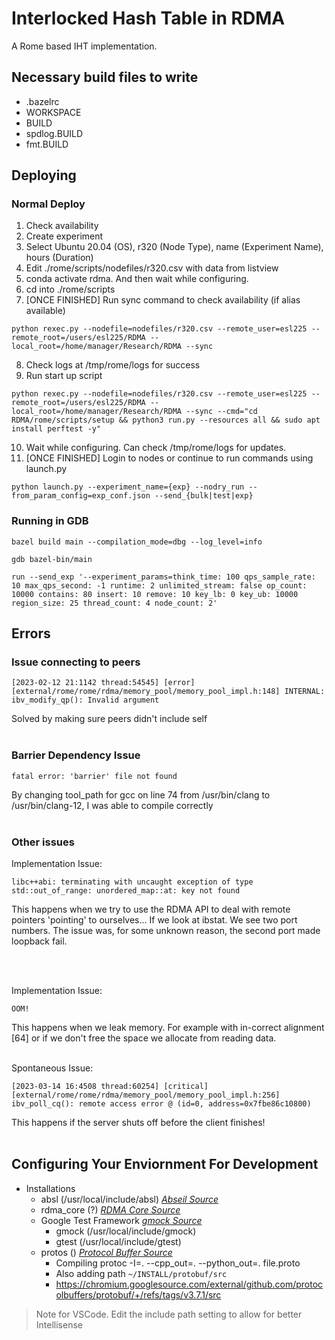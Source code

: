 # Interlocked Hash Table in RDMA

A Rome based IHT implementation.

## Necessary build files to write

- .bazelrc
- WORKSPACE
- BUILD
- spdlog.BUILD
- fmt.BUILD

## Deploying

### Normal Deploy

1. Check availability
2. Create experiment
3. Select Ubuntu 20.04 (OS), r320 (Node Type), name (Experiment Name), hours (Duration)
4. Edit ./rome/scripts/nodefiles/r320.csv with data from listview
5. conda activate rdma. And then wait while configuring.
6. cd into ./rome/scripts
7. [ONCE FINISHED] Run sync command to check availability (if alias available)
```{bash}
python rexec.py --nodefile=nodefiles/r320.csv --remote_user=esl225 --remote_root=/users/esl225/RDMA --local_root=/home/manager/Research/RDMA --sync
```
8. Check logs at /tmp/rome/logs for success
9. Run start up script
```{bash}
python rexec.py --nodefile=nodefiles/r320.csv --remote_user=esl225 --remote_root=/users/esl225/RDMA --local_root=/home/manager/Research/RDMA --sync --cmd="cd RDMA/rome/scripts/setup && python3 run.py --resources all && sudo apt install perftest -y"
```
10. Wait while configuring. Can check /tmp/rome/logs for updates.
11. [ONCE FINISHED] Login to nodes or continue to run commands using launch.py
```{bash}
python launch.py --experiment_name={exp} --nodry_run --from_param_config=exp_conf.json --send_{bulk|test|exp}
```

### Running in GDB

```
bazel build main --compilation_mode=dbg --log_level=info
```

```
gdb bazel-bin/main
```

```
run --send_exp '--experiment_params=think_time: 100 qps_sample_rate: 10 max_qps_second: -1 runtime: 2 unlimited_stream: false op_count: 10000 contains: 80 insert: 10 remove: 10 key_lb: 0 key_ub: 10000 region_size: 25 thread_count: 4 node_count: 2' 
```

## Errors

### Issue connecting to peers

```
[2023-02-12 21:1142 thread:54545] [error] [external/rome/rome/rdma/memory_pool/memory_pool_impl.h:148] INTERNAL: ibv_modify_qp(): Invalid argument
```

Solved by making sure peers didn't include self 
<br><br>

### Barrier Dependency Issue

```
fatal error: 'barrier' file not found
```
By changing tool_path for gcc on line 74 from /usr/bin/clang to /usr/bin/clang-12, I was able to compile correctly 
<br><br>

### Other issues

Implementation Issue:
```
libc++abi: terminating with uncaught exception of type std::out_of_range: unordered_map::at: key not found
```
This happens when we try to use the RDMA API to deal with remote pointers 'pointing' to ourselves...
If we look at ibstat. We see two port numbers. The issue was, for some unknown reason, the second port made loopback fail.

<br><br>

Implementation Issue:
```
OOM!
```
This happens when we leak memory. For example with in-correct alignment [64] or if we don't free the space we allocate from reading data.
<br><br>


Spontaneous Issue:
```
[2023-03-14 16:4508 thread:60254] [critical] [external/rome/rome/rdma/memory_pool/memory_pool_impl.h:256] ibv_poll_cq(): remote access error @ (id=0, address=0x7fbe86c10800)
```
This happens if the server shuts off before the client finishes!
<br><br>

## Configuring Your Enviornment For Development

- Installations
    - absl (/usr/local/include/absl) <i>[Abseil Source](https://github.com/abseil/abseil-cpp)</i>
    - rdma_core (?) <i>[RDMA Core Source](https://github.com/linux-rdma/rdma-core)</i>
    - Google Test Framework <i>[gmock Source](https://github.com/google/googletest)</i>
        - gmock (/usr/local/include/gmock) 
        - gtest (/usr/local/include/gtest)
    - protos () <i>[Protocol Buffer Source](https://github.com/protocolbuffers/protobuf)</i>
        - Compiling protoc -I=. --cpp_out=. --python_out=. file.proto
        - Also adding path ```~/INSTALL/protobuf/src```
        - https://chromium.googlesource.com/external/github.com/protocolbuffers/protobuf/+/refs/tags/v3.7.1/src


> Note for VSCode. Edit the include path setting to allow for better Intellisense
   
